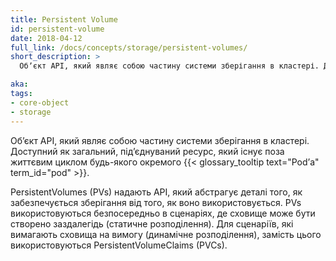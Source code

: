 ```yaml
---
title: Persistent Volume
id: persistent-volume
date: 2018-04-12
full_link: /docs/concepts/storage/persistent-volumes/
short_description: >
  Обʼєкт API, який являє собою частину системи зберігання в кластері. Доступний як загальний, підʼєднуваний ресурс, який існує поза життєвим циклом будь-якого окремого {{< glossary_tooltip text="Podʼа" term_id="pod" >}}.

aka:
tags:
- core-object
- storage
---
```


Обʼєкт API, який являє собою частину системи зберігання в кластері. Доступний як загальний, підʼєднуваний ресурс, який існує поза життєвим циклом будь-якого окремого {{< glossary_tooltip text="Podʼа" term_id="pod" >}}.

<!--more-->

PersistentVolumes (PVs) надають API, який абстрагує деталі того, як забезпечується зберігання від того, як воно використовується. PVs використовуються безпосередньо в сценаріях, де сховище може бути створено заздалегідь (статичне розподілення). Для сценаріїв, які вимагають сховища на вимогу (динамічне розподілення), замість цього використовуються PersistentVolumeClaims (PVCs).
